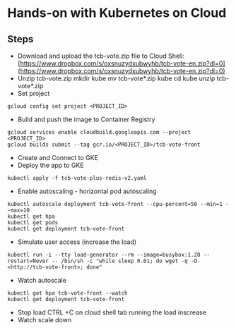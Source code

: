# Hands-on with Kubernetes on Cloud

## Steps

- Download and upload the tcb-vote.zip file to Cloud Shell:
[https://www.dropbox.com/s/oxsnuzydxubwyhb/tcb-vote-en.zip?dl=0](https://www.dropbox.com/s/oxsnuzydxubwyhb/tcb-vote-en.zip?dl=0)
- Unzip tcb-vote.zip
mkdir kube
mv tcb-vote*.zip kube
cd kube
unzip tcb-vote*.zip
- Set project

```
gcloud config set project <PROJECT_ID>

```

- Build and push the image to Container Registry

```
gcloud services enable cloudbuild.googleapis.com --project <PROJECT_ID>
gcloud builds submit --tag gcr.io/<PROJECT_ID>/tcb-vote-front

```

- Create and Connect to GKE
- Deploy the app to GKE

```
kubectl apply -f tcb-vote-plus-redis-v2.yaml

```

- Enable autoscaling - horizontal pod autoscaling

```
kubectl autoscale deployment tcb-vote-front --cpu-percent=50 --min=1 --max=10
kubectl get hpa
kubectl get pods
kubectl get deployment tcb-vote-front

```

- Simulate user access (increase the load)

```
kubectl run -i --tty load-generator --rm --image=busybox:1.28 --restart=Never -- /bin/sh -c "while sleep 0.01; do wget -q -O- <http://tcb-vote-front>; done"

```

- Watch autoscale

```
kubectl get hpa tcb-vote-front --watch
kubectl get deployment tcb-vote-front

```

- Stop load
CTRL +C on cloud shell tab running the load inscrease
- Watch scale down

